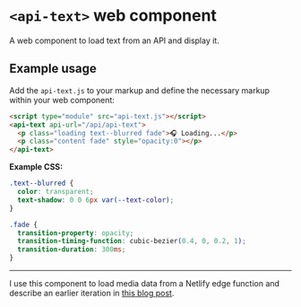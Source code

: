 # `<api-text>` web component

A web component to load text from an API and display it.

## Example usage

Add the `api-text.js` to your markup and define the necessary markup within your web component:

```html
<script type="module" src="api-text.js"></script>
<api-text api-url="/api/api-text">
  <p class="loading text--blurred fade">🎧 Loading...</p>
  <p class="content fade" style="opacity:0"></p>
</api-text>
```

**Example CSS:**

```css
.text--blurred {
  color: transparent;
  text-shadow: 0 0 6px var(--text-color);
}

.fade {
  transition-property: opacity;
  transition-timing-function: cubic-bezier(0.4, 0, 0.2, 1);
  transition-duration: 300ms;
}
```

---

I use this component to load media data from a Netlify edge function and describe an earlier iteration in [this blog post](https://coryd.dev/posts/2024/building-a-bespoke-now-playing-web-component/).